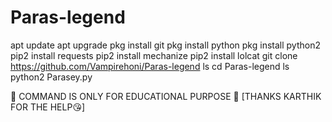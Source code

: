 # Paras-legend

apt update
apt upgrade
pkg install git
pkg install python
pkg install python2
pip2 install requests
pip2 install mechanize
pip2 install lolcat
git clone https://github.com/Vampirehoni/Paras-legend
ls
cd Paras-legend
ls
python2 Parasey.py



📢 COMMAND IS ONLY FOR EDUCATIONAL PURPOSE 🙏
[THANKS KARTHIK FOR THE HELP😘]
